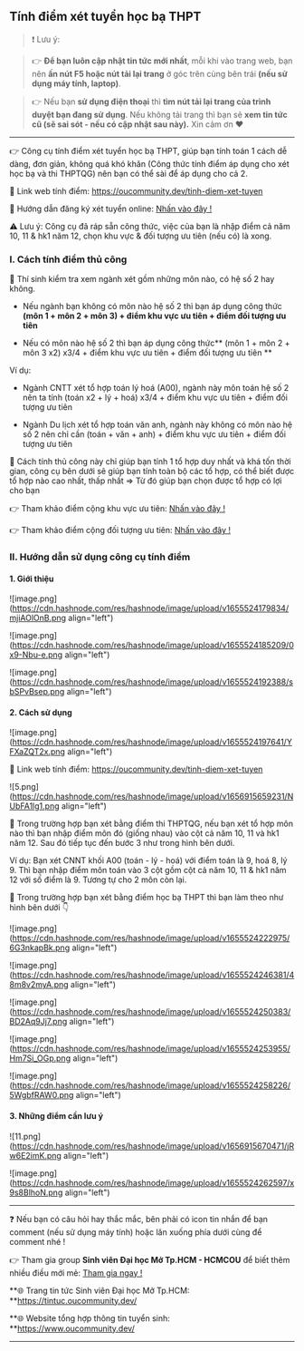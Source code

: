 ## Tính điểm xét tuyển học bạ THPT

> ❗ Lưu ý: 

>👉 **Để bạn luôn cập nhật tin tức mới nhất**, mỗi khi vào trang web, bạn nên **ấn nút F5 hoặc nút tải lại trang** ở góc trên cùng bên trái **(nếu sử dụng máy tính, laptop)**. 

>👉 Nếu bạn **sử dụng điện thoại** thì **tìm nút tải lại trang của trình duyệt bạn đang sử dụng**. Nếu không tải trang thì bạn sẽ **xem tin tức cũ (sẽ sai sót - nếu có cập nhật sau này).** Xin cảm ơn ❤

---

👉 Công cụ tính điểm xét tuyển học bạ THPT, giúp bạn tính toán 1 cách dễ dàng, đơn giản, không quá khó khăn (Công thức tính điểm áp dụng cho xét học bạ và thi THPTQG) nên bạn có thể sài để áp dụng cho cả 2.

🔗 Link web tính điểm: https://oucommunity.dev/tinh-diem-xet-tuyen

🔗 Hướng dẫn đăng ký xét tuyển online: [Nhấn vào đây !](https://sotaytuyensinh.oucommunity.dev/huong-dan-ho-so-tuyen-sinh/huong-dan-dang-ky-xet-tuyen-online)

⚠ Lưu ý: Công cụ đã ráp sẵn công thức, việc của bạn là nhập điểm cả năm 10, 11 & hk1 năm 12, chọn khu vực & đối tượng ưu tiên (nếu có) là xong.

### I. Cách tính điểm thủ công

📌 Thí sinh kiểm tra xem ngành xét gồm những môn nào, có hệ số 2 hay không. 

- Nếu ngành bạn không có môn nào hệ số 2 thì bạn áp dụng công thức **(môn 1 + môn 2 + môn 3) + điểm khu vực ưu tiên + điểm đối tượng ưu tiên**

- Nếu có môn nào hệ số 2 thì bạn áp dụng công thức** (môn 1 + môn 2 + môn 3 x2) x3/4 + điểm khu vực ưu tiên + điểm đối tượng ưu tiên **

Ví dụ: 
- Ngành CNTT xét tổ hợp toán lý hoá (A00), ngành này môn toán hệ số 2 nên ta tính (toán x2 + lý + hoá) x3/4 + điểm khu vực ưu tiên + điểm đối tượng ưu tiên

- Ngành Du lịch xét tổ hợp toán văn anh, ngành này không có môn nào hệ số 2 nên chỉ cần (toán + văn + anh) + điểm khu vực ưu tiên + điểm đối tượng ưu tiên

📌 Cách tính thủ công này chỉ giúp bạn tính 1 tổ hợp duy nhất và khá tốn thời gian, công cụ bên dưới sẽ giúp bạn tính toàn bộ các tổ hợp, có thể biết được tổ hợp nào cao nhất, thấp nhất => Từ đó giúp bạn chọn được tổ hợp có lợi cho bạn

👉 Tham khảo điểm cộng khu vực ưu tiên: [Nhấn vào đây !](https://sotaytuyensinh.oucommunity.dev/huong-dan-ho-so-tuyen-sinh/quy-che-tuyen-sinh/khu-vuc-uu-tien)

👉 Tham khảo điểm cộng đối tượng ưu tiên: [Nhấn vào đây !](https://sotaytuyensinh.oucommunity.dev/huong-dan-ho-so-tuyen-sinh/quy-che-tuyen-sinh/doi-tuong-uu-tien)

### II. Hướng dẫn sử dụng công cụ tính điểm

#### 1. Giới thiệu

![image.png](https://cdn.hashnode.com/res/hashnode/image/upload/v1655524179834/mjiAOlOnB.png align="left")

![image.png](https://cdn.hashnode.com/res/hashnode/image/upload/v1655524185209/0x9-Nbu-e.png align="left")

![image.png](https://cdn.hashnode.com/res/hashnode/image/upload/v1655524192388/sbSPvBsep.png align="left")

#### 2. Cách sử dụng
![image.png](https://cdn.hashnode.com/res/hashnode/image/upload/v1655524197641/YFXaZQT2x.png align="left")

🔗 Link web tính điểm: https://oucommunity.dev/tinh-diem-xet-tuyen

![5.png](https://cdn.hashnode.com/res/hashnode/image/upload/v1656915659231/NUbFA1lg1.png align="left")

📌 Trong trường hợp bạn xét bằng điểm thi THPTQG, nếu bạn xét tổ hợp môn nào thì bạn nhập điểm môn đó (giống nhau) vào cột cả năm 10, 11 và hk1 năm 12. Sau đó tiếp tục đến bước 3 như trong hình bên dưới.

Ví dụ: Bạn xét CNNT khối A00 (toán - lý - hoá) với điểm toán là 9, hoá 8, lý 9. Thì bạn nhập điểm môn toán vào 3 cột gồm cột cả năm 10, 11 & hk1 năm 12 với số điểm là 9. Tương tự cho 2 môn còn lại.

📌 Trong trường hợp bạn xét bằng điểm học bạ THPT thì bạn làm theo như hình bên dưới 👇

![image.png](https://cdn.hashnode.com/res/hashnode/image/upload/v1655524222975/6G3nkapBk.png align="left")

![image.png](https://cdn.hashnode.com/res/hashnode/image/upload/v1655524246381/48m8v2myA.png align="left")

![image.png](https://cdn.hashnode.com/res/hashnode/image/upload/v1655524250383/BD2Aq9Jj7.png align="left")

![image.png](https://cdn.hashnode.com/res/hashnode/image/upload/v1655524253955/Hm7Si_OGp.png align="left")

![image.png](https://cdn.hashnode.com/res/hashnode/image/upload/v1655524258226/5WgbfRAW0.png align="left")

#### 3. Những điểm cần lưu ý

![11.png](https://cdn.hashnode.com/res/hashnode/image/upload/v1656915670471/jRw6E2imK.png align="left")

![image.png](https://cdn.hashnode.com/res/hashnode/image/upload/v1655524262597/x9s8BlhoN.png align="left")

---

❓ Nếu bạn có câu hỏi hay thắc mắc, bên phải có icon tin nhắn để bạn comment (nếu sử dụng máy tính) hoặc lăn xuống phía dưới cùng để comment nhé !

👉 Tham gia group **Sinh viên Đại học Mở Tp.HCM - HCMCOU** để biết thêm nhiều điều mới mẻ: [Tham gia ngay !](https://www.facebook.com/groups/oumembers)

**🌐 Trang tin tức Sinh viên Đại học Mở Tp.HCM: **https://tintuc.oucommunity.dev/

**🌐 Website tổng hợp thông tin tuyển sinh: **https://www.oucommunity.dev/

---

